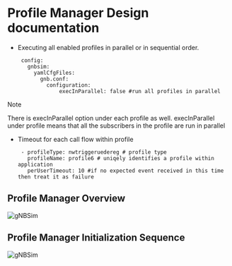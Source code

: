 <!--
SPDX-FileCopyrightText: 2022  Great Software Laboratory Pvt. Ltd

SPDX-License-Identifier: Apache-2.0

-->

# Profile Manager Design documentation

* Executing all enabled profiles in parallel or in sequential order.

       config:
         gnbsim:
           yamlCfgFiles:
             gnb.conf:
               configuration:
                   execInParallel: false #run all profiles in parallel

> [!NOTE]  
> There is execInParallel option under each profile as well. execInParallel under profile means that all the
> subscribers in the profile are run in parallel

* Timeout for each call flow within profile

       - profileType: nwtriggeruedereg # profile type
         profileName: profile6 # uniqely identifies a profile within application
         perUserTimeout: 10 #if no expected event received in this time then treat it as failure

## Profile Manager Overview

![gNBSim](/docs/images/profile_manager_overview.png)

## Profile Manager Initialization Sequence

![gNBSim](/docs/images/profile_manager_initialization_seq_diag.png)
